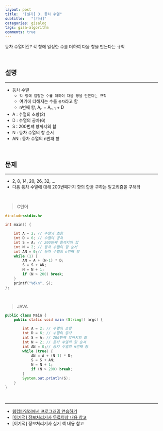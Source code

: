 ```yaml
---
layout: post
title:  "[실기] 3. 등차 수열"
subtitle:   "[기사]"
categories: gisalog
tags: gisa-algorithm
comments: true
---
```



등차 수열이란? 각 항에 일정한 수를 더하여 다음 항을 만든다는 규칙

<br>


## 설명
---

- 등차 수열
	+ `각 항에 일정한 수를 더하여 다음 항을 만든다는 규칙`
	+ 여기에 더해지는 수를 `공차`라고 함
	+ n번째 항, A<sub>n</sub> = A<sub>n-1</sub> + D
- A : 수열의 초항(2)
- D : 수열의 공차(6)
- S : 200번쨰 항까지의 합
- N  : 등차 수열의 항 순서
- AN : 등차 수열의 n번째 항

<br>


## 문제
---

- 2, 8, 14, 20, 26, 32, ...
- 다음 등차 수열에 대해 200번째까지 항의 합을 구하는 알고리즘을 구해라

<br>


> C언어

```c
#include<stdio.h>

int main() {

	int A = 2; // 수열의 초항
	int D = 6; // 수열의 공차
	int S = A; // 200번쨰 항까지의 합
	int N = 2; // 등차 수열의 항 순서
	int AN = 0;// 등차 수열의 n번째 항
	while (1) {
		AN = A + (N-1) * D;
		S = S + AN;
		N = N + 1;
		if (N > 200) break; 
	}
	printf("%d\n", S);
};
```

<br>

> JAVA

```java
public class Main {
	public static void main (String[] args) {

		int A = 2; // 수열의 초항
		int D = 6; // 수열의 공차
		int S = A; // 200번쨰 항까지의 합
		int N = 2; // 등차 수열의 항 순서
		int AN = 0;// 등차 수열의 n번째 항
		while (true) {
			AN = A + (N-1) * D;
			S = S + AN;
			N = N + 1;
			if (N > 200) break; 
		}
		System.out.println(S);
	}
}
```

<br>

---
- [웹컴파일러에서 프로그래밍 연습하기](https://csacademy.com/workspace/)
- [[이기적] 정보처리기사 무료영상 내용 참고](https://www.youtube.com/watch?v=mCM5QNC3sZA&list=PL9GldHAGKAwWNwxxf0BBRnlq49lNKYBY4)
- [이기적] 정보처리기사 실기 책 내용 참고

